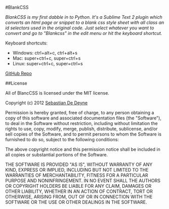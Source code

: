 #BlankCSS

*BlankCSS is my first dabble in to Python. It's a Sublime Text 2 plugin which converts an html page or snippet to a blank css style sheet with all class an id selectors used in the original code. Just select whatever you want to convert and go to "Blankcss" in the edit menu or hit the keyboard shortcut.*

Keyboard shortcuts:

- Windows: ctrl+alt+c, ctrl+alt+s
- Mac: super+ctrl+c, super+ctrl+s
- Linux: super+ctrl+c, super+ctrl+s

[GitHub Repo](https://github.com/sebdd/BlankCSS)


##License

All of BlancCSS is licensed under the MIT license.

Copyright (c) 2012 [Sebastian De Deyne](http://www.sebdd.com/)

Permission is hereby granted, free of charge, to any person obtaining a copy
of this software and associated documentation files (the "Software"), to deal
in the Software without restriction, including without limitation the rights
to use, copy, modify, merge, publish, distribute, sublicense, and/or sell
copies of the Software, and to permit persons to whom the Software is
furnished to do so, subject to the following conditions:

The above copyright notice and this permission notice shall be included in
all copies or substantial portions of the Software.

THE SOFTWARE IS PROVIDED "AS IS", WITHOUT WARRANTY OF ANY KIND, EXPRESS OR
IMPLIED, INCLUDING BUT NOT LIMITED TO THE WARRANTIES OF MERCHANTABILITY,
FITNESS FOR A PARTICULAR PURPOSE AND NONINFRINGEMENT. IN NO EVENT SHALL THE
AUTHORS OR COPYRIGHT HOLDERS BE LIABLE FOR ANY CLAIM, DAMAGES OR OTHER
LIABILITY, WHETHER IN AN ACTION OF CONTRACT, TORT OR OTHERWISE, ARISING FROM,
OUT OF OR IN CONNECTION WITH THE SOFTWARE OR THE USE OR OTHER DEALINGS IN
THE SOFTWARE.